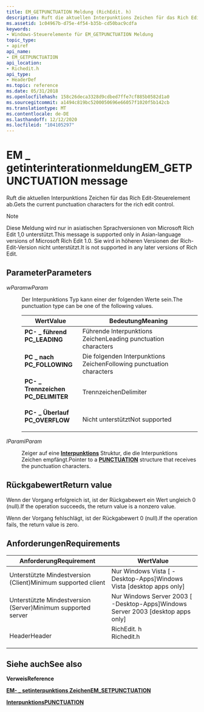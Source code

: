 ```yaml
---
title: EM_GETPUNCTUATION Meldung (RichEdit. h)
description: Ruft die aktuellen Interpunktions Zeichen für das Rich Edit-Steuerelement ab.
ms.assetid: 1c04967b-d75e-4f54-b35b-cd50bac9cdfa
keywords:
- Windows-Steuerelemente für EM_GETPUNCTUATION Meldung
topic_type:
- apiref
api_name:
- EM_GETPUNCTUATION
api_location:
- Richedit.h
api_type:
- HeaderDef
ms.topic: reference
ms.date: 05/31/2018
ms.openlocfilehash: 158c26deca3328d9cdbed7ffe7cf885b0582d1a0
ms.sourcegitcommit: a1494c819bc5200050696e66057f1020f5b142cb
ms.translationtype: MT
ms.contentlocale: de-DE
ms.lasthandoff: 12/12/2020
ms.locfileid: "104105297"
---
```

# <a name="em_getpunctuation-message"></a><span data-ttu-id="d0a0c-104">EM \_ getinterinterationmeldung</span><span class="sxs-lookup"><span data-stu-id="d0a0c-104">EM\_GETPUNCTUATION message</span></span>

<span data-ttu-id="d0a0c-105">Ruft die aktuellen Interpunktions Zeichen für das Rich Edit-Steuerelement ab.</span><span class="sxs-lookup"><span data-stu-id="d0a0c-105">Gets the current punctuation characters for the rich edit control.</span></span>

> [!Note]  
> <span data-ttu-id="d0a0c-106">Diese Meldung wird nur in asiatischen Sprachversionen von Microsoft Rich Edit 1,0 unterstützt.</span><span class="sxs-lookup"><span data-stu-id="d0a0c-106">This message is supported only in Asian-language versions of Microsoft Rich Edit 1.0.</span></span> <span data-ttu-id="d0a0c-107">Sie wird in höheren Versionen der Rich-Edit-Version nicht unterstützt.</span><span class="sxs-lookup"><span data-stu-id="d0a0c-107">It is not supported in any later versions of Rich Edit.</span></span>

 

## <a name="parameters"></a><span data-ttu-id="d0a0c-108">Parameter</span><span class="sxs-lookup"><span data-stu-id="d0a0c-108">Parameters</span></span>

<dl> <dt>

<span data-ttu-id="d0a0c-109">*wParam*</span><span class="sxs-lookup"><span data-stu-id="d0a0c-109">*wParam*</span></span> 
</dt> <dd>

<span data-ttu-id="d0a0c-110">Der Interpunktions Typ kann einer der folgenden Werte sein.</span><span class="sxs-lookup"><span data-stu-id="d0a0c-110">The punctuation type can be one of the following values.</span></span>



| <span data-ttu-id="d0a0c-111">Wert</span><span class="sxs-lookup"><span data-stu-id="d0a0c-111">Value</span></span>                                                                                                                                                      | <span data-ttu-id="d0a0c-112">Bedeutung</span><span class="sxs-lookup"><span data-stu-id="d0a0c-112">Meaning</span></span>                                     |
|------------------------------------------------------------------------------------------------------------------------------------------------------------|---------------------------------------------|
| <span id="PC_LEADING"></span><span id="pc_leading"></span><dl> <span data-ttu-id="d0a0c-113"><dt>**PC- \_ führend**</dt></span><span class="sxs-lookup"><span data-stu-id="d0a0c-113"><dt>**PC\_LEADING**</dt></span></span> </dl>       | <span data-ttu-id="d0a0c-114">Führende Interpunktions Zeichen</span><span class="sxs-lookup"><span data-stu-id="d0a0c-114">Leading punctuation characters</span></span><br/>   |
| <span id="PC_FOLLOWING"></span><span id="pc_following"></span><dl> <span data-ttu-id="d0a0c-115"><dt>**PC \_ nach**</dt></span><span class="sxs-lookup"><span data-stu-id="d0a0c-115"><dt>**PC\_FOLLOWING**</dt></span></span> </dl> | <span data-ttu-id="d0a0c-116">Die folgenden Interpunktions Zeichen</span><span class="sxs-lookup"><span data-stu-id="d0a0c-116">Following punctuation characters</span></span><br/> |
| <span id="PC_DELIMITER"></span><span id="pc_delimiter"></span><dl> <span data-ttu-id="d0a0c-117"><dt>**PC- \_ Trennzeichen**</dt></span><span class="sxs-lookup"><span data-stu-id="d0a0c-117"><dt>**PC\_DELIMITER**</dt></span></span> </dl> | <span data-ttu-id="d0a0c-118">Trennzeichen</span><span class="sxs-lookup"><span data-stu-id="d0a0c-118">Delimiter</span></span><br/>                        |
| <span id="PC_OVERFLOW"></span><span id="pc_overflow"></span><dl> <span data-ttu-id="d0a0c-119"><dt>**PC- \_ Überlauf**</dt></span><span class="sxs-lookup"><span data-stu-id="d0a0c-119"><dt>**PC\_OVERFLOW**</dt></span></span> </dl>    | <span data-ttu-id="d0a0c-120">Nicht unterstützt</span><span class="sxs-lookup"><span data-stu-id="d0a0c-120">Not supported</span></span><br/>                    |



 

</dd> <dt>

<span data-ttu-id="d0a0c-121">*lParam*</span><span class="sxs-lookup"><span data-stu-id="d0a0c-121">*lParam*</span></span> 
</dt> <dd>

<span data-ttu-id="d0a0c-122">Zeiger auf eine [**Interpunktions**](/windows/desktop/api/Richedit/ns-richedit-punctuation) Struktur, die die Interpunktions Zeichen empfängt.</span><span class="sxs-lookup"><span data-stu-id="d0a0c-122">Pointer to a [**PUNCTUATION**](/windows/desktop/api/Richedit/ns-richedit-punctuation) structure that receives the punctuation characters.</span></span>

</dd> </dl>

## <a name="return-value"></a><span data-ttu-id="d0a0c-123">Rückgabewert</span><span class="sxs-lookup"><span data-stu-id="d0a0c-123">Return value</span></span>

<span data-ttu-id="d0a0c-124">Wenn der Vorgang erfolgreich ist, ist der Rückgabewert ein Wert ungleich 0 (null).</span><span class="sxs-lookup"><span data-stu-id="d0a0c-124">If the operation succeeds, the return value is a nonzero value.</span></span>

<span data-ttu-id="d0a0c-125">Wenn der Vorgang fehlschlägt, ist der Rückgabewert 0 (null).</span><span class="sxs-lookup"><span data-stu-id="d0a0c-125">If the operation fails, the return value is zero.</span></span>

## <a name="requirements"></a><span data-ttu-id="d0a0c-126">Anforderungen</span><span class="sxs-lookup"><span data-stu-id="d0a0c-126">Requirements</span></span>



| <span data-ttu-id="d0a0c-127">Anforderung</span><span class="sxs-lookup"><span data-stu-id="d0a0c-127">Requirement</span></span> | <span data-ttu-id="d0a0c-128">Wert</span><span class="sxs-lookup"><span data-stu-id="d0a0c-128">Value</span></span> |
|-------------------------------------|---------------------------------------------------------------------------------------|
| <span data-ttu-id="d0a0c-129">Unterstützte Mindestversion (Client)</span><span class="sxs-lookup"><span data-stu-id="d0a0c-129">Minimum supported client</span></span><br/> | <span data-ttu-id="d0a0c-130">Nur Windows Vista \[ -Desktop-Apps\]</span><span class="sxs-lookup"><span data-stu-id="d0a0c-130">Windows Vista \[desktop apps only\]</span></span><br/>                                        |
| <span data-ttu-id="d0a0c-131">Unterstützte Mindestversion (Server)</span><span class="sxs-lookup"><span data-stu-id="d0a0c-131">Minimum supported server</span></span><br/> | <span data-ttu-id="d0a0c-132">Nur Windows Server 2003 \[ -Desktop-Apps\]</span><span class="sxs-lookup"><span data-stu-id="d0a0c-132">Windows Server 2003 \[desktop apps only\]</span></span><br/>                                  |
| <span data-ttu-id="d0a0c-133">Header</span><span class="sxs-lookup"><span data-stu-id="d0a0c-133">Header</span></span><br/>                   | <dl> <span data-ttu-id="d0a0c-134"><dt>RichEdit. h</dt></span><span class="sxs-lookup"><span data-stu-id="d0a0c-134"><dt>Richedit.h</dt></span></span> </dl> |



## <a name="see-also"></a><span data-ttu-id="d0a0c-135">Siehe auch</span><span class="sxs-lookup"><span data-stu-id="d0a0c-135">See also</span></span>

<dl> <dt>

<span data-ttu-id="d0a0c-136">**Verweis**</span><span class="sxs-lookup"><span data-stu-id="d0a0c-136">**Reference**</span></span>
</dt> <dt>

[<span data-ttu-id="d0a0c-137">**EM- \_ setinterpunktions Zeichen**</span><span class="sxs-lookup"><span data-stu-id="d0a0c-137">**EM\_SETPUNCTUATION**</span></span>](em-setpunctuation.md)
</dt> <dt>

[<span data-ttu-id="d0a0c-138">**Interpunktions**</span><span class="sxs-lookup"><span data-stu-id="d0a0c-138">**PUNCTUATION**</span></span>](/windows/desktop/api/Richedit/ns-richedit-punctuation)
</dt> </dl>

 

 





